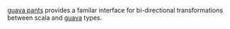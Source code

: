 [guava pants](https://github.com/softprops/guavapants) provides a familar interface for bi-directional transformations between scala and [guava](https://code.google.com/p/guava-libraries/) types.
